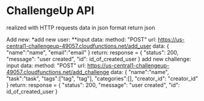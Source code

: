 # ChallengeUp API

realized with HTTP requests
data in json format
return json

Add new:
	*add new user:
		**input data:
			method: "POST"
			url: https://us-central1-challengeup-49057.cloudfunctions.net/add_user
			data: {
   				"name":"name",
    			"email":"email"
			}
		return:
			response = {
        		"status": 200,
        		"message": "user created",
        		"id": id_of_created_user
    		}
	add new challenge:
		input data:
			method: "POST"
			url: https://us-central1-challengeup-49057.cloudfunctions.net/add_challenge
			data: {
				"name":"name",
   				"task":"task",
   				"tags":["tag", "tag"],
   				"categories":[],
   				"creator_id": "creator_id"
			}
		return:
			response = {
        		"status": 200,
        		"message": "user created",
        		"id": id_of_created_user
    		}

